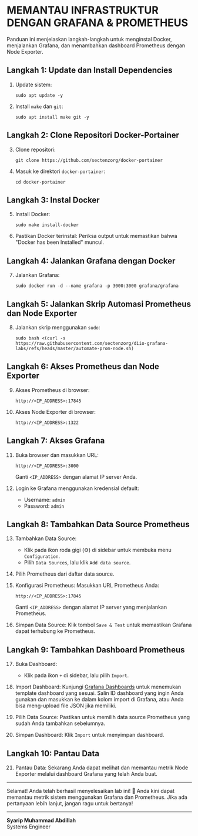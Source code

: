 # MEMANTAU INFRASTRUKTUR DENGAN GRAFANA & PROMETHEUS

Panduan ini menjelaskan langkah-langkah untuk menginstal Docker, menjalankan Grafana, dan menambahkan dashboard Prometheus dengan Node Exporter.

## Langkah 1: Update dan Install Dependencies

1. Update sistem:
   ```
   sudo apt update -y
   ```

2. Install `make` dan `git`:
   ```
   sudo apt install make git -y
   ```

## Langkah 2: Clone Repositori Docker-Portainer

3. Clone repositori:
   ```
   git clone https://github.com/sectenzorg/docker-portainer
   ```

4. Masuk ke direktori `docker-portainer`:
   ```
   cd docker-portainer
   ```

## Langkah 3: Instal Docker

5. Install Docker:
   ```
   sudo make install-docker
   ```

6. Pastikan Docker terinstal:
   Periksa output untuk memastikan bahwa "Docker has been Installed" muncul.

## Langkah 4: Jalankan Grafana dengan Docker

7. Jalankan Grafana:
   ```
   sudo docker run -d --name grafana -p 3000:3000 grafana/grafana
   ```

## Langkah 5: Jalankan Skrip Automasi Prometheus dan Node Exporter

8. Jalankan skrip menggunakan `sudo`:
   ```
   sudo bash <(curl -s https://raw.githubusercontent.com/sectenzorg/diio-grafana-labs/refs/heads/master/automate-prom-node.sh)
   ```

## Langkah 6: Akses Prometheus dan Node Exporter

9. Akses Prometheus di browser:
   ```
   http://<IP_ADDRESS>:17845
   ```

10. Akses Node Exporter di browser:
    ```
    http://<IP_ADDRESS>:1322
    ```

## Langkah 7: Akses Grafana

11. Buka browser dan masukkan URL:
    ```
    http://<IP_ADDRESS>:3000
    ```
    Ganti `<IP_ADDRESS>` dengan alamat IP server Anda.

12. Login ke Grafana menggunakan kredensial default:
    - Username: `admin`
    - Password: `admin`

## Langkah 8: Tambahkan Data Source Prometheus

13. Tambahkan Data Source:
    - Klik pada ikon roda gigi (⚙️) di sidebar untuk membuka menu `Configuration`.
    - Pilih `Data Sources`, lalu klik `Add data source`.

14. Pilih Prometheus dari daftar data source.

15. Konfigurasi Prometheus:
    Masukkan URL Prometheus Anda:
    ```
    http://<IP_ADDRESS>:17845
    ```
    Ganti `<IP_ADDRESS>` dengan alamat IP server yang menjalankan Prometheus.

16. Simpan Data Source:
    Klik tombol `Save & Test` untuk memastikan Grafana dapat terhubung ke Prometheus.

## Langkah 9: Tambahkan Dashboard Prometheus

17. Buka Dashboard:
    - Klik pada ikon `+` di sidebar, lalu pilih `Import`.

18. Import Dashboard:
    Kunjungi [Grafana Dashboards](https://grafana.com/grafana/dashboards/?collector=nodeexporter&search=linux) untuk menemukan template dashboard yang sesuai. 
    Salin ID dashboard yang ingin Anda gunakan dan masukkan ke dalam kolom import di Grafana, atau Anda bisa meng-upload file JSON jika memiliki.

19. Pilih Data Source:
    Pastikan untuk memilih data source Prometheus yang sudah Anda tambahkan sebelumnya.

20. Simpan Dashboard:
    Klik `Import` untuk menyimpan dashboard.

## Langkah 10: Pantau Data

21. Pantau Data:
    Sekarang Anda dapat melihat dan memantau metrik Node Exporter melalui dashboard Grafana yang telah Anda buat.

---

Selamat! Anda telah berhasil menyelesaikan lab ini! 🎉 Anda kini dapat memantau metrik sistem menggunakan Grafana dan Prometheus. Jika ada pertanyaan lebih lanjut, jangan ragu untuk bertanya!

---

**Syarip Muhammad Abdillah**  
Systems Engineer
